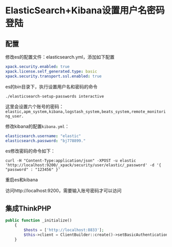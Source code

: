 # ElasticSearch+Kibana设置用户名密码登陆

## 配置

修改es的配置文件：elasticsearch.yml，添加如下配置

```yml
xpack.security.enabled: true
xpack.license.self_generated.type: basic
xpack.security.transport.ssl.enabled: true
```

es的bin目录下，执行设置用户名和密码的命令

```shell
./elasticsearch-setup-passwords interactive
```

这里会设置六个账号的密码：`elastic,apm_system,kibana,logstash_system,beats_system,remote_monitoring_user.`

修改kibana的配置`kibana.yml`：

```yml
elasticsearch.username: "elastic"
elasticsearch.password: "bj778899."
```

es修改密码的命令如下：

```shell
curl -H "Content-Type:application/json" -XPOST -u elastic 'http://localhost:9200/_xpack/security/user/elastic/_password' -d '{ "password" : "123456" }'
```

重启es和kibana

访问http://localhost:9200，需要输入账号密码才可以访问

## 集成ThinkPHP

```php
public function _initialize()
    {
        $hosts = ['http://localhost:8833'];
        $this->client = ClientBuilder::create()->setBasicAuthentication('elastic', 'bj778899.')->setHosts($hosts)->build();
    }
```

